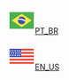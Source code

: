 
![BR](.images/BR.png)[PT_BR](Diego_Luisi_BR.md)


![US](.images/US.png)[EN_US](Diego_Luisi_EN.md)


